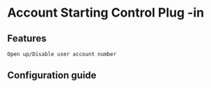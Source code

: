 # Account Starting Control Plug -in
## Features

    Open up/Disable user account number

## Configuration guide
